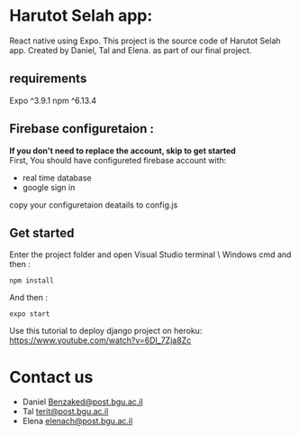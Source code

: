 # Harutot Selah app: 
React native using Expo. 
This project is the source code of Harutot Selah app. 
Created by Daniel, Tal and Elena. as part of our final project. 

## requirements

Expo ^3.9.1 
npm ^6.13.4 
## Firebase configuretaion  :
**If you don't need to replace the account, skip to get started**  
First, You should have configureted firebase account with: 
* real time database
* google sign in 

 copy your configuretaion deatails to config.js 

## Get started 
Enter the project folder and open Visual Studio terminal \ Windows cmd and then : 
```
npm install
```
And then : 
```
expo start 
```

Use  this tutorial to deploy django project on heroku: 
https://www.youtube.com/watch?v=6DI_7Zja8Zc

# Contact us
  - Daniel Benzaked@post.bgu.ac.il
  - Tal terit@post.bgu.ac.il
  - Elena elenach@post.bgu.ac.il

